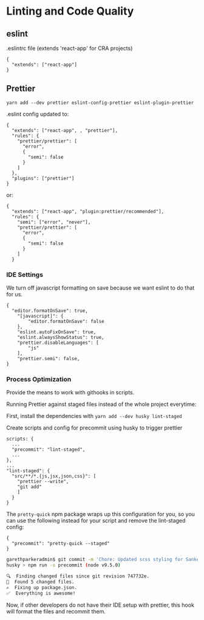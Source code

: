 # Linting and Code Quality

## eslint

.eslintrc file (extends 'react-app' for CRA projects)

```
{
  "extends": ["react-app"]
}
```

## Prettier

`yarn add --dev prettier eslint-config-prettier eslint-plugin-prettier`

.eslint config updated to:

```
{
  "extends": ["react-app", , "prettier"],
  "rules": {
    "prettier/prettier": [
      "error",
      {
        "semi": false
      }
    ]
  },
  "plugins": ["prettier"]
}
```

or:

```
{
  "extends": ["react-app", "plugin:prettier/recommended"],
  "rules": {
    "semi": ["error", "never"],
    "prettier/prettier": [
      "error",
      {
        "semi": false
      }
    ]
  }
```

### IDE Settings

We turn off javascript formatting on save because we want eslint to do that for us.

```
{
  "editor.formatOnSave": true,
    "[javascript]": {
        "editor.formatOnSave": false
    },
    "eslint.autoFixOnSave": true,
    "eslint.alwaysShowStatus": true,
    "prettier.disableLanguages": [
        "js"
    ],
    "prettier.semi": false,
}
```

### Process Optimization

Provide the means to work with githooks in scripts.

Running Prettier against staged files instead of the whole project everytime:

First, install the dependencies with
`yarn add --dev husky lint-staged`

Create scripts and config for precommit using husky to trigger prettier

```
scripts: {
  ...
  "precommit": "lint-staged",
  ...
},
...
"lint-staged": {
  "src/**/*.{js,jsx,json,css}": [
    "prettier --write",
    "git add"
    ]
  }
}
```

The `pretty-quick` npm package wraps up this configuration for you, so you can use the following instead for your script and remove the lint-staged config:

```
{
  "precommit": "pretty-quick --staged"
}
```

```sh
garethparkeradmin$ git commit -m 'Chore: Updated scss styling for Sankey'
husky > npm run -s precommit (node v9.5.0)

🔍  Finding changed files since git revision 747732e.
🎯  Found 5 changed files.
✍️  Fixing up package.json.
✅  Everything is awesome!
```

Now, if other developers do not have their IDE setup with prettier, this hook will format the files and recommit them.
